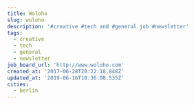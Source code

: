 ```yaml
---
title: Woloho
slug: woloho
description: '#creative #tech and #general job #newsletter'
tags:
  - creative
  - tech
  - general
  - newsletter
job_board_url: 'http://www.woloho.com'
created_at: '2017-06-28T20:22:18.848Z'
updated_at: '2019-06-16T10:36:08.535Z'
cities:
  - berlin
---
```


